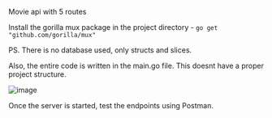 Movie api with 5 routes

Install the gorilla mux package in the project directory - ``` go get "github.com/gorilla/mux" ```

PS. There is no database used, only structs and slices. 

Also, the entire code is written in the main.go file. This doesnt have a proper project structure.

![image](https://user-images.githubusercontent.com/35563797/200113796-78ee62f3-a53d-46e0-b097-acd542411912.png)

Once the server is started, test the endpoints using Postman.



